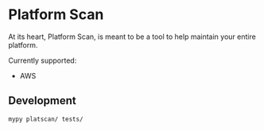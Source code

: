 # Platform Scan

At its heart, Platform Scan, is meant to be a tool to help maintain your entire platform.

Currently supported:
- AWS


## Development

```bash
mypy platscan/ tests/
```